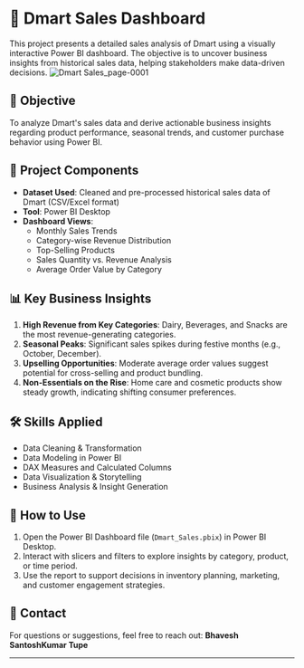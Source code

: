 # 🛒 Dmart Sales Dashboard

This project presents a detailed sales analysis of Dmart using a visually interactive Power BI dashboard. The objective is to uncover business insights from historical sales data, helping stakeholders make data-driven decisions.
![Dmart Sales_page-0001](https://github.com/user-attachments/assets/05f09b74-95ac-4e7c-8061-896698ca45a6)

## 📌 Objective

To analyze Dmart's sales data and derive actionable business insights regarding product performance, seasonal trends, and customer purchase behavior using Power BI.

## 📂 Project Components

- **Dataset Used**: Cleaned and pre-processed historical sales data of Dmart (CSV/Excel format)
- **Tool**: Power BI Desktop
- **Dashboard Views**:
  - Monthly Sales Trends
  - Category-wise Revenue Distribution
  - Top-Selling Products
  - Sales Quantity vs. Revenue Analysis
  - Average Order Value by Category

## 📊 Key Business Insights

1. **High Revenue from Key Categories**: Dairy, Beverages, and Snacks are the most revenue-generating categories.
2. **Seasonal Peaks**: Significant sales spikes during festive months (e.g., October, December).
3. **Upselling Opportunities**: Moderate average order values suggest potential for cross-selling and product bundling.
4. **Non-Essentials on the Rise**: Home care and cosmetic products show steady growth, indicating shifting consumer preferences.

## 🛠️ Skills Applied

- Data Cleaning & Transformation
- Data Modeling in Power BI
- DAX Measures and Calculated Columns
- Data Visualization & Storytelling
- Business Analysis & Insight Generation

## 📎 How to Use

1. Open the Power BI Dashboard file (`Dmart_Sales.pbix`) in Power BI Desktop.
2. Interact with slicers and filters to explore insights by category, product, or time period.
3. Use the report to support decisions in inventory planning, marketing, and customer engagement strategies.

## 📧 Contact

For questions or suggestions, feel free to reach out:
**Bhavesh SantoshKumar Tupe**  

---

